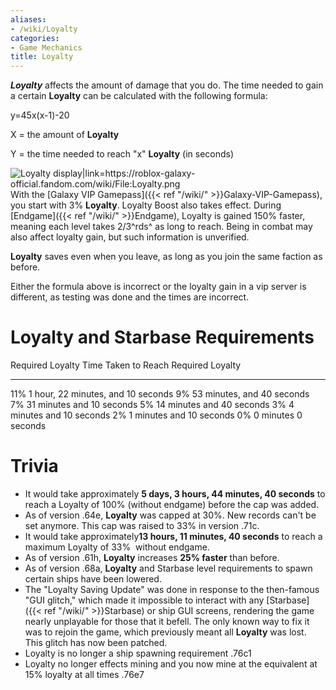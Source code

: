 ```yaml
---
aliases:
- /wiki/Loyalty
categories:
- Game Mechanics
title: Loyalty
---
```


**_Loyalty_** affects the amount of damage that you do. The time needed to gain a certain **Loyalty** can be calculated with the following formula:

y=45x(x-1)-20

X = the amount of **Loyalty**

Y = the time needed to reach "x" **Loyalty** (in seconds)

![Loyalty
display|link=<https://roblox-galaxy-official.fandom.com/wiki/File:Loyalty.png>](Loyalty.png "Loyalty display|link=https://roblox-galaxy-official.fandom.com/wiki/File:Loyalty.png")With the [Galaxy VIP Gamepass]({{< ref "/wiki/" >}}Galaxy-VIP-Gamepass), you start with 3% **Loyalty**. Loyalty Boost also takes effect. During [Endgame]({{< ref "/wiki/" >}}Endgame), Loyalty is gained 150% faster, meaning each level takes 2/3^rds^ as long to reach. Being in combat may also affect loyalty gain, but such information is unverified.

**Loyalty** saves even when you leave, as long as you join the same faction as before.

Either the formula above is incorrect or the loyalty gain in a vip server is different, as testing was done and the times are incorrect.

# Loyalty and Starbase Requirements

Required Loyalty Time Taken to Reach Required Loyalty 

---

11% 1 hour, 22 minutes, and 10 seconds 9% 53 minutes, and 40 seconds 7% 31 minutes and 10 seconds 5% 14 minutes and 40 seconds 3% 4 minutes and 10 seconds 2% 1 minutes and 10 seconds 0% 0 minutes 0 seconds 

# Trivia

- It would take approximately **5 days, 3 hours, 44 minutes, 40 seconds** to reach a Loyalty of 100% (without endgame) before the cap was added.
- As of version .64e, **Loyalty** was capped at 30%. New records can't be set anymore. This cap was raised to 33% in version .71c.
- It would take approximately**13 hours, 11 minutes, 40 seconds** to reach a maximum Loyalty of 33%  without endgame.
- As of version .61h, **Loyalty** increases **25% faster** than before.
- As of version .68a, **Loyalty** and Starbase level requirements to spawn certain ships have been lowered.
- The "Loyalty Saving Update" was done in response to the then-famous "GUI glitch," which made it impossible to interact with any [Starbase]({{< ref "/wiki/" >}}Starbase) or ship GUI screens, rendering the game nearly unplayable for those that it befell. The only known way to fix it was to rejoin the game, which previously meant all **Loyalty** was lost. This glitch has now been patched.
- Loyalty is no longer a ship spawning requirement .76c1
- Loyalty no longer effects mining and you now mine at the equivalent at 15% loyalty at all times .76e7
